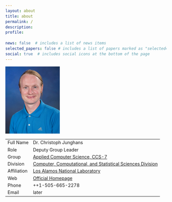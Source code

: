 ```yaml
---
layout: about
title: about
permalink: /
description:
profile:

news: false  # includes a list of news items
selected_papers: false # includes a list of papers marked as "selected={true}"
social: true  # includes social icons at the bottom of the page
---
```


![Image of Christoph](assets/img/junghans.jpg)

| | |
|-|-|
| Full Name | Dr. Christoph Junghans |
| Role | Deputy Group Leader |
| Group | [Applied Computer Science, CCS-7](https://www.lanl.gov/org/ddste/aldsc/computer-computational-statistical-sciences/applied-computer-science/index.php) |
| Division | [Computer, Computational, and Statistical Sciences Division](https://www.lanl.gov/org/ddste/aldsc/computer-computational-statistical-sciences/index.php) |
| Affiliation | [Los Alamos National Laboratory](http://www.lanl.gov) |
| Web | [Official Homepage](http://www.lanl.gov/junghans) |
| Phone | ++1-505-665-2278 |
| Email | later |
